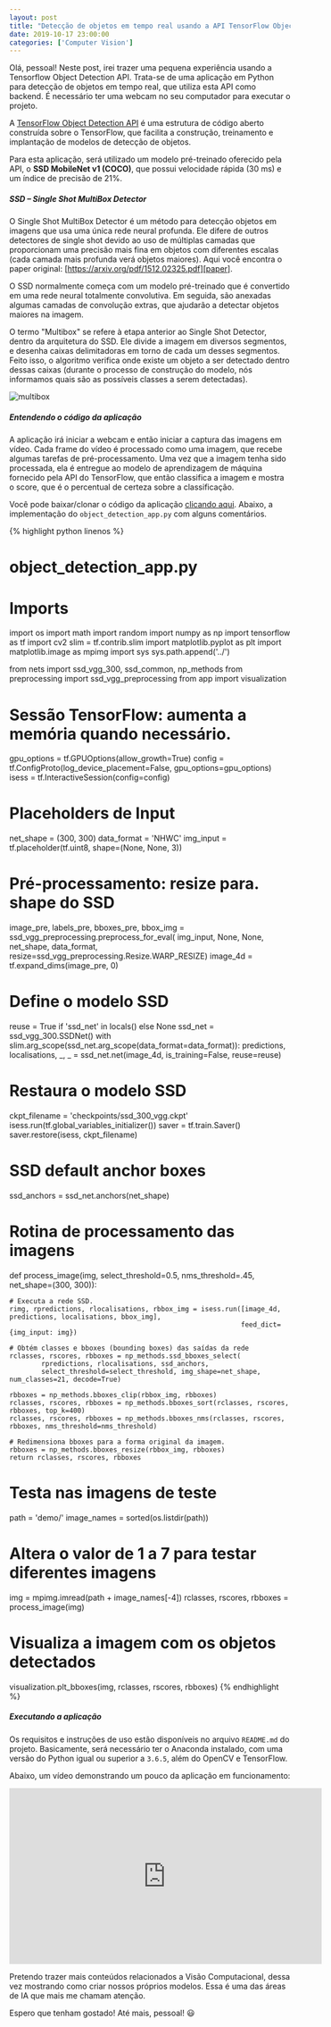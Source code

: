 ```yaml
---
layout: post
title: "Detecção de objetos em tempo real usando a API TensorFlow Object Detection"
date: 2019-10-17 23:00:00
categories: ['Computer Vision']
---
```


Olá, pessoal! Neste post, irei trazer uma pequena experiência usando a Tensorflow Object Detection API. Trata-se de uma aplicação em Python para detecção de objetos em tempo real, que utiliza esta API como backend. É necessário ter uma webcam no seu computador para executar o projeto.

A [TensorFlow Object Detection API][tensorflowapi] é uma estrutura de código aberto construída sobre o TensorFlow, que facilita a construção, treinamento e implantação de modelos de detecção de objetos.

Para esta aplicação, será utilizado um modelo pré-treinado oferecido pela API, o **SSD MobileNet v1 (COCO)**, que possui velocidade rápida (30 ms) e um índice de precisão de 21%. 

##### SSD – Single Shot MultiBox Detector
<p></p>

O Single Shot MultiBox Detector é um método para detecção objetos em imagens que usa uma única rede neural profunda. Ele difere de outros detectores de single shot devido ao uso de múltiplas camadas que proporcionam uma precisão mais fina em objetos com diferentes escalas (cada camada mais profunda verá objetos maiores). Aqui você encontra o paper original: [https://arxiv.org/pdf/1512.02325.pdf][paper].

O SSD normalmente começa com um modelo pré-treinado que é convertido em uma rede neural totalmente convolutiva. Em seguida, são anexadas algumas camadas de convolução extras, que ajudarão a detectar objetos maiores na imagem.

O termo "Multibox" se refere à etapa anterior ao Single Shot Detector, dentro da arquitetura do SSD. Ele divide a imagem em diversos segmentos, e desenha caixas delimitadoras em torno de cada um desses segmentos. Feito isso, o algoritmo verifica onde existe um objeto a ser detectado dentro dessas caixas (durante o processo de construção do modelo, nós informamos quais são as possíveis classes a serem detectadas).

![multibox][multibox]

##### Entendendo o código da aplicação
<p></p>

A aplicação irá iniciar a webcam e então iniciar a captura das imagens em vídeo. Cada frame do vídeo é processado como uma imagem, que recebe algumas tarefas de pré-processamento. Uma vez que a imagem tenha sido processada, ela é entregue ao modelo de aprendizagem de máquina fornecido pela API do TensorFlow, que então classifica a imagem e mostra o score, que é o percentual de certeza sobre a classificação.

Você pode baixar/clonar o código da aplicação [clicando aqui][github]. Abaixo, a implementação do `object_detection_app.py` com alguns comentários.

{% highlight python linenos %}
# object_detection_app.py

# Imports
import os
import math
import random
import numpy as np
import tensorflow as tf
import cv2
slim = tf.contrib.slim
import matplotlib.pyplot as plt
import matplotlib.image as mpimg
import sys
sys.path.append('../')

from nets import ssd_vgg_300, ssd_common, np_methods
from preprocessing import ssd_vgg_preprocessing
from app import visualization

# Sessão TensorFlow: aumenta a memória quando necessário. 
gpu_options = tf.GPUOptions(allow_growth=True)
config = tf.ConfigProto(log_device_placement=False, gpu_options=gpu_options)
isess = tf.InteractiveSession(config=config)

# Placeholders de Input
net_shape = (300, 300)
data_format = 'NHWC'
img_input = tf.placeholder(tf.uint8, shape=(None, None, 3))

# Pré-processamento: resize para. shape do SSD
image_pre, labels_pre, bboxes_pre, bbox_img = ssd_vgg_preprocessing.preprocess_for_eval(
    img_input, None, None, net_shape, data_format, resize=ssd_vgg_preprocessing.Resize.WARP_RESIZE)
image_4d = tf.expand_dims(image_pre, 0)

# Define o modelo SSD
reuse = True if 'ssd_net' in locals() else None
ssd_net = ssd_vgg_300.SSDNet()
with slim.arg_scope(ssd_net.arg_scope(data_format=data_format)):
    predictions, localisations, _, _ = ssd_net.net(image_4d, is_training=False, reuse=reuse)

# Restaura o modelo SSD
ckpt_filename = 'checkpoints/ssd_300_vgg.ckpt'
isess.run(tf.global_variables_initializer())
saver = tf.train.Saver()
saver.restore(isess, ckpt_filename)

# SSD default anchor boxes
ssd_anchors = ssd_net.anchors(net_shape)

# Rotina de processamento das imagens
def process_image(img, select_threshold=0.5, nms_threshold=.45, net_shape=(300, 300)):

    # Executa a rede SSD.
    rimg, rpredictions, rlocalisations, rbbox_img = isess.run([image_4d, predictions, localisations, bbox_img],
                                                              feed_dict={img_input: img})
    
    # Obtém classes e bboxes (bounding boxes) das saídas da rede
    rclasses, rscores, rbboxes = np_methods.ssd_bboxes_select(
            rpredictions, rlocalisations, ssd_anchors,
            select_threshold=select_threshold, img_shape=net_shape, num_classes=21, decode=True)
    
    rbboxes = np_methods.bboxes_clip(rbbox_img, rbboxes)
    rclasses, rscores, rbboxes = np_methods.bboxes_sort(rclasses, rscores, rbboxes, top_k=400)
    rclasses, rscores, rbboxes = np_methods.bboxes_nms(rclasses, rscores, rbboxes, nms_threshold=nms_threshold)
    
    # Redimensiona bboxes para a forma original da imagem. 
    rbboxes = np_methods.bboxes_resize(rbbox_img, rbboxes)
    return rclasses, rscores, rbboxes


# Testa nas imagens de teste
path = 'demo/'
image_names = sorted(os.listdir(path))

# Altera o valor de 1 a 7 para testar diferentes imagens
img = mpimg.imread(path + image_names[-4])
rclasses, rscores, rbboxes =  process_image(img)

# Visualiza a imagem com os objetos detectados
visualization.plt_bboxes(img, rclasses, rscores, rbboxes)
{% endhighlight %}

##### Executando a aplicação
<p></p>

Os requisitos e instruções de uso estão disponíveis no arquivo `README.md` do projeto. Basicamente, será necessário ter o Anaconda instalado, com uma versão do Python igual ou superior a `3.6.5`, além do OpenCV e TensorFlow.

Abaixo, um vídeo demonstrando um pouco da aplicação em funcionamento:

<iframe width="560" height="315" src="https://www.youtube.com/embed/u9znvuGpVfk" frameborder="0" allow="accelerometer; autoplay; encrypted-media; gyroscope; picture-in-picture" allowfullscreen></iframe>

Pretendo trazer mais conteúdos relacionados a Visão Computacional, dessa vez mostrando como criar nossos próprios modelos. Essa é uma das áreas de IA que mais me chamam atenção.

Espero que tenham gostado! Até mais, pessoal! 😃

[tensorflowapi]: https://tensorflow-object-detection-api-tutorial.readthedocs.io/en/latest/
[multibox]: /assets/images/multibox.png
[github]: https://github.com/eqdrs/object-detection-app
[paper]: https://arxiv.org/pdf/1512.02325.pdf

